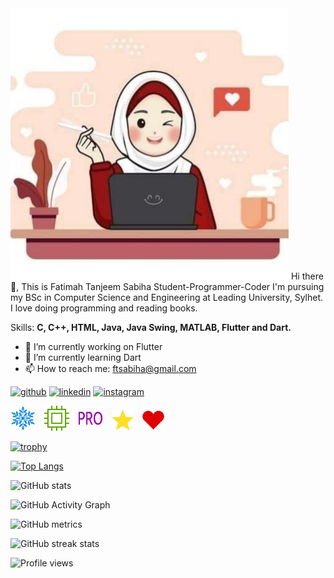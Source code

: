 <img src= "https://github.com/FatimahTanjeemSabiha/FatimahTanjeemSabiha/blob/main/WhatsApp%20Image%202022-05-01%20at%209.22.15%20PM(1).jpeg">
Hi there 👋, This is Fatimah Tanjeem Sabiha
Student-Programmer-Coder
I'm pursuing my BSc in Computer Science and Engineering at Leading University, Sylhet. I love doing programming and reading books.

Skills: **C, C++, HTML, Java, Java Swing, MATLAB, Flutter and Dart.**

- 🔭 I’m currently working on Flutter 
- 🌱 I’m currently learning Dart 
- 📫 How to reach me: ftsabiha@gmail.com 


[<img src='https://cdn.jsdelivr.net/npm/simple-icons@3.0.1/icons/github.svg' alt='github' height='40'>](https://github.com/FatimahTanjeemSabiha)  [<img src='https://cdn.jsdelivr.net/npm/simple-icons@3.0.1/icons/linkedin.svg' alt='linkedin' height='40'>](https://www.linkedin.com/in/https://www.linkedin.com/in/fatimah-tanjeem-sabiha-9b7712216/)  [<img src='https://cdn.jsdelivr.net/npm/simple-icons@3.0.1/icons/instagram.svg' alt='instagram' height='40'>](https://www.instagram.com/thequiescent__/)  

<a href='https://archiveprogram.github.com/'><img src='https://raw.githubusercontent.com/acervenky/animated-github-badges/master/assets/acbadge.gif' width='40' height='40'></a> <a href='https://docs.github.com/en/developers'><img src='https://raw.githubusercontent.com/acervenky/animated-github-badges/master/assets/devbadge.gif' width='40' height='40'></a> <a href='https://github.com/pricing'><img src='https://raw.githubusercontent.com/acervenky/animated-github-badges/master/assets/pro.gif' width='40' height='40'></a> <a href='https://stars.github.com/'><img src='https://raw.githubusercontent.com/acervenky/animated-github-badges/master/assets/starbadge.gif' width='35' height='35'></a> <a href='https://docs.github.com/en/github/supporting-the-open-source-community-with-github-sponsors'><img src='https://raw.githubusercontent.com/acervenky/animated-github-badges/master/assets/sponsorbadge.gif' width='35' height='35'></a> 

[![trophy](https://github-profile-trophy.vercel.app/?username=FatimahTanjeemSabiha)](https://github.com/ryo-ma/github-profile-trophy)

[![Top Langs](https://github-readme-stats.vercel.app/api/top-langs/?username=FatimahTanjeemSabiha)](https://github.com/anuraghazra/github-readme-stats)

![GitHub stats](https://github-readme-stats.vercel.app/api?username=FatimahTanjeemSabiha&show_icons=true)  

![GitHub Activity Graph](https://activity-graph.herokuapp.com/graph?username=FatimahTanjeemSabiha)  

![GitHub metrics](https://metrics.lecoq.io/FatimahTanjeemSabiha)  

![GitHub streak stats](https://github-readme-streak-stats.herokuapp.com/?user=FatimahTanjeemSabiha)  

![Profile views](https://gpvc.arturio.dev/FatimahTanjeemSabiha)  
